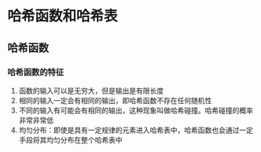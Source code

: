 # 哈希函数和哈希表
## 哈希函数
### 哈希函数的特征
1. 函数的输入可以是无穷大，但是输出是有限长度
2. 相同的输入一定会有相同的输出，即哈希函数不存在任何随机性
3. 不同的输入有可能会有相同的输出，这种现象叫做哈希碰撞。哈希碰撞的概率非常非常低
4. 均匀分布：即使是具有一定规律的元素进入哈希表中，哈希函数也会通过一定手段将其均匀分布在整个哈希表中